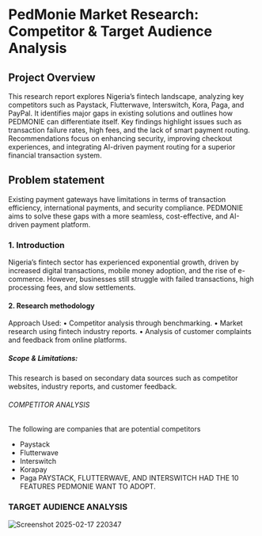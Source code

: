 # PedMonie Market Research: Competitor & Target Audience Analysis

## Project Overview

This research report explores Nigeria’s fintech landscape, analyzing key competitors such as Paystack, Flutterwave, Interswitch, Kora, Paga, and PayPal. It identifies major gaps in existing solutions and outlines how PEDMONIE can differentiate itself. Key findings highlight issues such as transaction failure rates, high fees, and the lack of smart payment routing. Recommendations focus on enhancing security, improving checkout experiences, and integrating AI-driven payment routing for a superior financial transaction system.


## Problem statement

Existing payment gateways have limitations in terms of transaction efficiency, international payments, and security compliance. PEDMONIE aims to solve these gaps with a more seamless, cost-effective, and AI-driven payment platform.

### 1. Introduction

Nigeria’s fintech sector has experienced exponential growth, driven by increased digital transactions, mobile money adoption, and the rise of e-commerce. However, businesses still struggle with failed transactions, high processing fees, and slow settlements.
#### 2. Research methodology
Approach Used:
•	Competitor analysis through benchmarking.
•	Market research using fintech industry reports.
•	Analysis of customer complaints and feedback from online platforms.

##### Scope & Limitations:
This research is based on secondary data sources such as competitor websites, industry reports, and customer feedback.

###### COMPETITOR ANALYSIS
The following are companies that are potential competitors
- Paystack
- Flutterwave
- Interswitch
- Korapay
- Paga
PAYSTACK, FLUTTERWAVE, AND INTERSWITCH HAD THE 10 FEATURES PEDMONIE WANT TO ADOPT.
### TARGET AUDIENCE ANALYSIS

![Screenshot 2025-02-17 220347](https://github.com/user-attachments/assets/f4146696-9a8d-4518-9ba9-d13d40e090ed)


